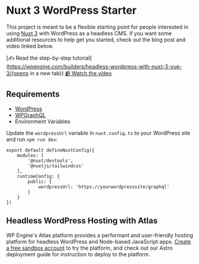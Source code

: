 # Nuxt 3 WordPress Starter

This project is meant to be a flexible starting point for people interested in using [Nuxt 3](https://nuxt.com/) with WordPress as a headless CMS. If you want some additional resources to help get you started, check out the blog post and video linked below.

[✍️ Read the step-by-step tutorial](https://wpengine.com/builders/headless-wordpress-with-nuxt-3-vue-3/(opens in a new tab))
[📹 Watch the video]()

## Requirements
- [WordPress](https://wordpress.org/)
- [WPGraphQL](https://www.wpgraphql.com/docs/introduction)
- Environment Variables

Update the `wordpressUrl` variable in `nuxt.config.ts` to your WordPress site and run `npm run dev`:

```
export default defineNuxtConfig({
    modules: [
        '@nuxt/devtools',
        '@nuxtjs/tailwindcss' 
    ],
    runtimeConfig: {
        public: {
            wordpressUrl: 'https://yourwordpresssite/graphql'
        }
    }
})

```


## Headless WordPress Hosting with Atlas

WP Engine's Atlas platform provides a performant and user-friendly hosting platform for headless WordPress and Node-based JavaScript apps. [Create a free sandbox account](https://wpengine.com/atlas/) to try the platform, and check out our Astro deployment guide for instruction to deploy to the platform.
